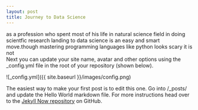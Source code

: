 ```yaml
---
layout: post
title: Journey to Data Science
---
```

as a profession who spent most of his life in natural science field in doing scientfic research landing to data science is an easy and smart move.though mastering programming languages like python looks scary it is not  
Next you can update your site name, avatar and other options using the _config.yml file in the root of your repository (shown below).

![_config.yml]({{ site.baseurl }}/images/config.png)

The easiest way to make your first post is to edit this one. Go into /_posts/ and update the Hello World markdown file. For more instructions head over to the [Jekyll Now repository](https://github.com/barryclark/jekyll-now) on GitHub.
